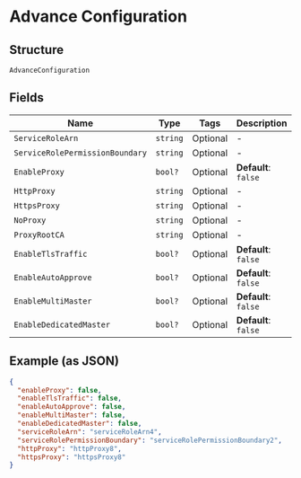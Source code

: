 
# Advance Configuration

## Structure

`AdvanceConfiguration`

## Fields

| Name | Type | Tags | Description |
|  --- | --- | --- | --- |
| `ServiceRoleArn` | `string` | Optional | - |
| `ServiceRolePermissionBoundary` | `string` | Optional | - |
| `EnableProxy` | `bool?` | Optional | **Default**: `false` |
| `HttpProxy` | `string` | Optional | - |
| `HttpsProxy` | `string` | Optional | - |
| `NoProxy` | `string` | Optional | - |
| `ProxyRootCA` | `string` | Optional | - |
| `EnableTlsTraffic` | `bool?` | Optional | **Default**: `false` |
| `EnableAutoApprove` | `bool?` | Optional | **Default**: `false` |
| `EnableMultiMaster` | `bool?` | Optional | **Default**: `false` |
| `EnableDedicatedMaster` | `bool?` | Optional | **Default**: `false` |

## Example (as JSON)

```json
{
  "enableProxy": false,
  "enableTlsTraffic": false,
  "enableAutoApprove": false,
  "enableMultiMaster": false,
  "enableDedicatedMaster": false,
  "serviceRoleArn": "serviceRoleArn4",
  "serviceRolePermissionBoundary": "serviceRolePermissionBoundary2",
  "httpProxy": "httpProxy8",
  "httpsProxy": "httpsProxy8"
}
```

